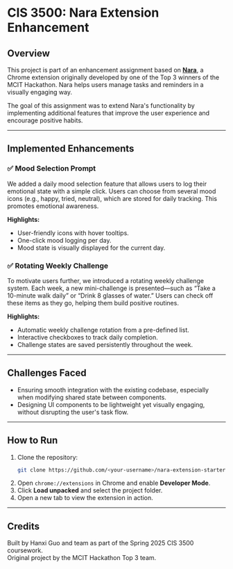 
# CIS 3500: Nara Extension Enhancement

## Overview
This project is part of an enhancement assignment based on [**Nara**](https://github.com/luyiZhang818/Nara-Chrome-Extension), a Chrome extension originally developed by one of the Top 3 winners of the MCIT Hackathon. Nara helps users manage tasks and reminders in a visually engaging way.

The goal of this assignment was to extend Nara's functionality by implementing additional features that improve the user experience and encourage positive habits.

---

## Implemented Enhancements

### ✅ Mood Selection Prompt
We added a daily mood selection feature that allows users to log their emotional state with a simple click. Users can choose from several mood icons (e.g., happy, tried, neutral), which are stored for daily tracking. This promotes emotional awareness.

**Highlights:**
- User-friendly icons with hover tooltips.
- One-click mood logging per day.
- Mood state is visually displayed for the current day.

### ✅ Rotating Weekly Challenge
To motivate users further, we introduced a rotating weekly challenge system. Each week, a new mini-challenge is presented—such as “Take a 10-minute walk daily” or “Drink 8 glasses of water.” Users can check off these items as they go, helping them build positive routines.

**Highlights:**
- Automatic weekly challenge rotation from a pre-defined list.
- Interactive checkboxes to track daily completion.
- Challenge states are saved persistently throughout the week.


---

## Challenges Faced

- Ensuring smooth integration with the existing codebase, especially when modifying shared state between components.
- Designing UI components to be lightweight yet visually engaging, without disrupting the user's task flow.

---

## How to Run
1. Clone the repository:
   ```bash
   git clone https://github.com/<your-username>/nara-extension-starter.git
   ```
2. Open `chrome://extensions` in Chrome and enable **Developer Mode**.
3. Click **Load unpacked** and select the project folder.
4. Open a new tab to view the extension in action.

---

## Credits
Built by Hanxi Guo and team as part of the Spring 2025 CIS 3500 coursework.  
Original project by the MCIT Hackathon Top 3 team.
